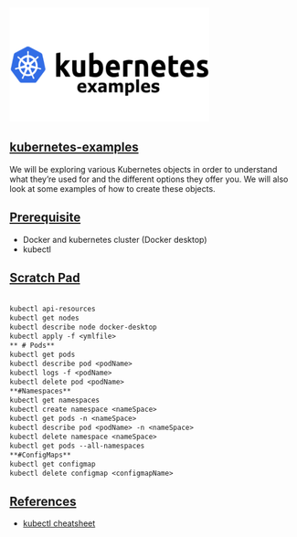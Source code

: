 <img src="img/header.png" width="350" height="200">

## [kubernetes-examples](#kubernetes-examples)
We will be exploring various Kubernetes objects in order to understand what they’re used for and the different options they offer you. 
We will also look at some examples of how to create these objects. 

## [Prerequisite](#prerequisite)
* Docker and kubernetes cluster (Docker desktop)
* kubectl

## [Scratch Pad](#scratch-pad)
```

kubectl api-resources
kubectl get nodes
kubectl describe node docker-desktop
kubectl apply -f <ymlfile>
** # Pods**
kubectl get pods
kubectl describe pod <podName>
kubectl logs -f <podName>
kubectl delete pod <podName>
**#Namespaces**
kubectl get namespaces
kubectl create namespace <nameSpace>
kubectl get pods -n <nameSpace>
kubectl describe pod <podName> -n <nameSpace>
kubectl delete namespace <nameSpace>
kubectl get pods --all-namespaces
**#ConfigMaps**
kubectl get configmap
kubectl delete configmap <configmapName>
```

## [References](#references)

- [kubectl cheatsheet](https://kubernetes.io/docs/reference/kubectl/cheatsheet/)

